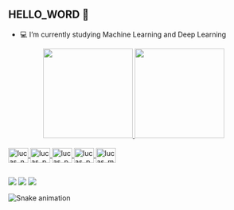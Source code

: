 ## HELLO_WORD 👋

- 💻 I’m currently studying Machine Learning and Deep Learning

<div align="center">
  <a href="https://github.com/lucasfreire01">
  <img height="180em" src="https://github-readme-stats.vercel.app/api?username=lucasfreire01&show_icons=true&theme=dark&include_all_commits=true&count_private=true"/>
  <img height="180em" src="https://github-readme-stats.vercel.app/api/top-langs/?username=lucasfreire01&layout=compact&langs_count=7&theme=dark"/>
</div>
  
</div>
<div style="display: inline_block"><br>
  <img align="center" alt="lucas_numpy" height="30" width="40" 
            <img src="https://cdn.jsdelivr.net/gh/devicons/devicon/icons/numpy/numpy-original.svg" />
  <img align="center" alt="lucas_pycharm" height="30" width="40" 
            <img src="https://cdn.jsdelivr.net/gh/devicons/devicon/icons/pycharm/pycharm-plain.svg" />        
  <img align="center" alt="lucas_python" height="30" width="40" 
            <img src="https://cdn.jsdelivr.net/gh/devicons/devicon/icons/python/python-original.svg" />
  <img align="center" alt="lucas_pandas" height="30" width="40" 
            <img src="https://cdn.jsdelivr.net/gh/devicons/devicon/icons/pandas/pandas-original.svg" />
  <img align="center" alt="lucas_mysql" height="30" width="40" 
            <img src="https://cdn.jsdelivr.net/gh/devicons/devicon/icons/mysql/mysql-plain.svg" />
</div>
 
 ##
 
 <div> 
  <a href="https://instagram.com/lucas.f.real" target="_blank"><img src="https://img.shields.io/badge/-Instagram-%23E4405F?style=for-the-badge&logo=instagram&logoColor=white" target="_blank"></a> 
  <a href = "mailto:ls882674@gmail.com"><img src="https://img.shields.io/badge/-Gmail-%23333?style=for-the-badge&logo=gmail&logoColor=white" target="_blank"></a>
  <a href="https://www.linkedin.com/in/Lucas Soares" target="_blank"><img src="https://img.shields.io/badge/-LinkedIn-%230077B5?style=for-the-badge&logo=linkedin&logoColor=white" target="_blank"></a> 
</div>


![Snake animation](https://github.com/lucasfreire01/lucasfreire01/blob/output/github-contribution-grid-snake.svg)
